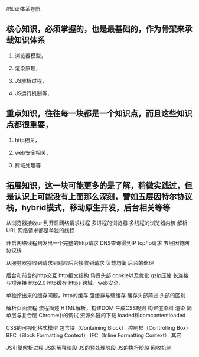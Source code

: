 #知识体系导航

## 核心知识，必须掌握的，也是最基础的，作为骨架来承载知识体系

1. 浏览器模型，

1. 渲染原理，

1. JS解析过程，

1. JS运行机制等，

## 重点知识，往往每一块都是一个知识点，而且这些知识点都很重要，

1. http相关，

1. web安全相关，

1. 跨域处理等

## 拓展知识，这一块可能更多的是了解，稍微实践过，但是认识上可能没有上面那么深刻，譬如五层因特尔协议栈，hybrid模式，移动原生开发，后台相关等等


从浏览器接收url到开启网络请求线程
多进程的浏览器
多线程的浏览器内核
解析URL
网络请求都是单独的线程


开启网络线程到发出一个完整的http请求
DNS查询得到IP
tcp/ip请求
五层因特网协议栈


从服务器接收到请求到对应后台接收到请求
负载均衡
后台的处理


后台和前台的http交互
http报文结构
场景头部
cookie以及优化
gzip压缩
长连接与短连接
http2.0
http缓存
https
跨域，web安全，


单独拎出来的缓存问题，http的缓存
强缓存与弱缓存
缓存头部简述
头部的区别


解析页面流程
流程简述
HTML解析，构建DOM
生成CSS规则
构建渲染树
渲染
简单层与复合层
Chrome中的调试
资源外链的下载
loaded和domcontentloaded


CSS的可视化格式模型
包含块（Containing Block）
控制框（Controlling Box）
BFC（Block Formatting Context）
IFC（Inline Formatting Context）
其它


JS引擎解析过程
JS的解释阶段
JS的预处理阶段
JS的执行阶段
回收机制
